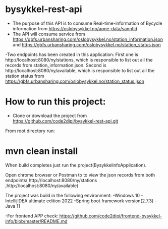 # bysykkel-rest-api
- The purpose of this API is to consume Real-time-information of Bycycle information from https://oslobysykkel.no/apne-data/sanntid.
- The API will consume service from https://gbfs.urbansharing.com/oslobysykkel.no/station_information.json and https://gbfs.urbansharing.com/oslobysykkel.no/station_status.json

-Two endpoints has been created in this application: 
First one is http://localhost:8080/ny/stations, which is responsible to list out all the records from station_information.json.
Second is http://localhost:8080/ny/available, which is responsible to list out all the station status from https://gbfs.urbansharing.com/oslobysykkel.no/station_status.json 

# How to run this project:
- Clone or download the project from https://github.com/code2dipi/bysykkel-rest-api.git

 From root directory run:
 # mvn clean install 
When build completes  just run the project(BysykkelinfoApplication).
 
 Open chrome browser or Postman to to view the json records from both endpoints( http://localhost:8080/ny/stations ,http://localhost:8080/ny/available)
 
 The project was build in the following environment:
 -Windows 10
 -IntellijIDEA ultimate edition 2022
 -Spring boot framework version(2.7.3)
 -Java 11
 
 -For frontend APP check: https://github.com/code2dipi/frontend-bysykkel-info/blob/master/README.md



